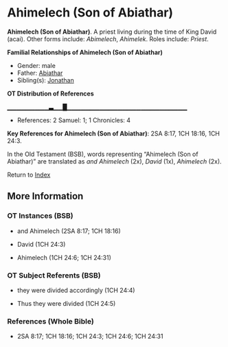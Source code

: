 # Ahimelech (Son of Abiathar)
**Ahimelech (Son of Abiathar)**. 
A priest living during the time of King David (acai). 
Other forms include: 
*Abimelech*, *Ahimelek*. 
Roles include: 
_Priest_. 




**Familial Relationships of Ahimelech (Son of Abiathar)**


* Gender: male
* Father: [Abiathar](Abiathar.md)
* Sibling(s): [Jonathan](Jonathan.4.md)


**OT Distribution of References**

▁▁▁▁▁▁▁▁▁▃▁▁█▁▁▁▁▁▁▁▁▁▁▁▁▁▁▁▁▁▁▁▁▁▁▁▁▁▁
* References: 2 Samuel: 1; 1 Chronicles: 4



**Key References for Ahimelech (Son of Abiathar)**: 
2SA 8:17, 1CH 18:16, 1CH 24:3. 


In the Old Testament (BSB), words representing “Ahimelech (Son of Abiathar)” are translated as 
*and Ahimelech* (2x), *David* (1x), *Ahimelech* (2x). 




Return to [Index](00-Index.md)

## More Information

### OT Instances (BSB)

* and Ahimelech (2SA 8:17; 1CH 18:16)

* David (1CH 24:3)

* Ahimelech (1CH 24:6; 1CH 24:31)



### OT Subject Referents (BSB)

* they were divided accordingly (1CH 24:4)

* Thus they were divided (1CH 24:5)



### References (Whole Bible)

* 2SA 8:17; 1CH 18:16; 1CH 24:3; 1CH 24:6; 1CH 24:31




